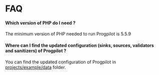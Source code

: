 # FAQ

#### Which version of PHP do I need ?
The minimum version of PHP needed to run Progpilot is 5.5.9

#### Where can I find the updated configuration (sinks, sources, validators and sanitizers) of Progpilot ?
You can find the updated configuration of Progpilot in [projects/example/data](../projects/example/data) folder.
